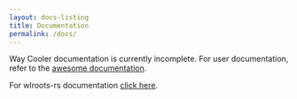 ```yaml
---
layout: docs-listing
title: Documentation
permalink: /docs/
---
```


Way Cooler documentation is currently incomplete. For user documentation, refer to the [awesome documentation](https://awesomewm.org/doc/).

For wlroots-rs documentation [click here](/docs/wlroots/index.html).

